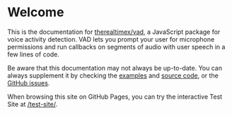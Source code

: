 # Welcome

This is the documentation for [therealtimex/vad](https://github.com/therealtimex/vad), a JavaScript package for voice activity detection. VAD lets you prompt your user for microphone permissions and run callbacks on segments of audio with user speech in a few lines of code.

Be aware that this documentation may not always be up-to-date. You can always supplement it by checking the [examples](https://github.com/therealtimex/vad/tree/master/examples) and [source code](https://github.com/therealtimex/vad/tree/master/packages), or the [GitHub issues](https://github.com/therealtimex/vad/issues).

When browsing this site on GitHub Pages, you can try the interactive Test Site at [/test-site/](./test-site/).
